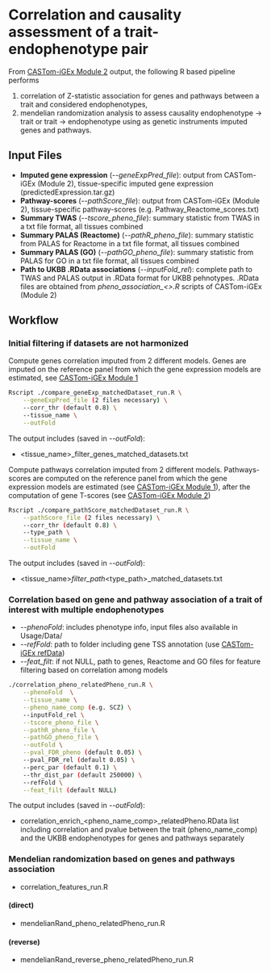 # Correlation and causality assessment of a trait-endophenotype pair
From [CASTom-iGEx Module 2](https://gitlab.mpcdf.mpg.de/luciat/castom-igex/-/tree/master/Software/model_prediction) output, the following R based pipeline performs 
1. correlation of Z-statistic association for genes and pathways between a trait and considered endophenotypes, 
2. mendelian randomization analysis to assess causality endophenotype -> trait or trait -> endophenotype using as genetic instruments imputed genes and pathways.

## Input Files
- **Imputed gene expression** (*--geneExpPred_file*): output from CASTom-iGEx (Module 2), tissue-specific imputed gene expression (predictedExpression.tar.gz)
- **Pathway-scores** (*--pathScore_file*): output from CASTom-iGEx (Module 2), tissue-specific pathway-scores (e.g. Pathway_Reactome_scores.txt)
- **Summary TWAS** (*--tscore_pheno_file*): summary statistic from TWAS in a txt file format, all tissues combined
- **Summary PALAS (Reactome)** (*--pathR_pheno_file*): summary statistic from PALAS for Reactome in a txt file format, all tissues combined
- **Summary PALAS (GO)** (*--pathGO_pheno_file*): summary statistic from PALAS for GO in a txt file format, all tissues combined
- **Path to UKBB .RData associations** (*--inputFold_rel*): complete path to TWAS and PALAS output in .RData format for UKBB pehnotypes. .RData files are obtained from *pheno_association_<>.R* scripts of CASTom-iGEx (Module 2) 

## Workflow
### Initial filtering if datasets are not harmonized 

Compute genes correlation imputed from 2 different models. Genes are imputed on the reference panel from which the gene expression models are estimated, see [CASTom-iGEx Module 1](https://gitlab.mpcdf.mpg.de/luciat/castom-igex/-/tree/master/Software/model_training)

```sh
Rscript ./compare_geneExp_matchedDataset_run.R \
    --geneExpPred_file (2 files necessary) \
    --corr_thr (default 0.8) \
    --tissue_name \
    --outFold 
```
The output includes (saved in *--outFold*):
- <tissue_name>_filter_genes_matched_datasets.txt 


Compute pathways correlation imputed from 2 different models. Pathways-scores are computed on the reference panel from which the gene expression models are estimated (see [CASTom-iGEx Module 1](https://gitlab.mpcdf.mpg.de/luciat/castom-igex/-/tree/master/Software/model_training)), after the computation of gene T-scores (see [CASTom-iGEx Module 2](https://gitlab.mpcdf.mpg.de/luciat/castom-igex/-/tree/master/Software/model_prediction))

```sh
Rscript ./compare_pathScore_matchedDataset_run.R \
    --pathScore_file (2 files necessary) \
    --corr_thr (default 0.8) \
    --type_path \
    --tissue_name \
    --outFold 
```
The output includes (saved in *--outFold*):
- <tissue_name>_filter_path_<type_path>_matched_datasets.txt

### Correlation based on gene and pathway association of a trait of interest with multiple endophenotypes 

- *--phenoFold*: includes phenotype info, input files also available in Usage/Data/
- *--refFold*: path to folder including gene TSS annotation (use [CASTom-iGEx refData](https://gitlab.mpcdf.mpg.de/luciat/castom-igex/-/tree/master/refData))
- *--feat_filt*: if not NULL, path to genes, Reactome and GO files for feature filtering based on correlation among models 

```sh
./correlation_pheno_relatedPheno_run.R \
	--phenoFold  \
	--tissue_name \
	--pheno_name_comp (e.g. SCZ) \
	--inputFold_rel \
	--tscore_pheno_file \
	--pathR_pheno_file \
	--pathGO_pheno_file \
	--outFold \
	--pval_FDR_pheno (default 0.05) \
	--pval_FDR_rel (default 0.05) \
	--perc_par (default 0.1) \
	--thr_dist_par (default 250000) \
	--refFold \
	--feat_filt (default NULL)
```
The output includes (saved in *--outFold*):
- correlation_enrich_<pheno_name_comp>_relatedPheno.RData
list including correlation and pvalue between the trait (pheno_name_comp) and the UKBB endophenotypes for genes and pathways separately


### Mendelian randomization based on genes and pathways association 

- correlation_features_run.R

#### (direct)
- mendelianRand_pheno_relatedPheno_run.R

#### (reverse)

- mendelianRand_reverse_pheno_relatedPheno_run.R


